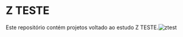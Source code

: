 # Z TESTE
Este repositório contém projetos voltado ao estudo Z TESTE.![ztest](https://user-images.githubusercontent.com/73768941/149261160-934af788-8140-4617-a208-9423794e4325.png)


